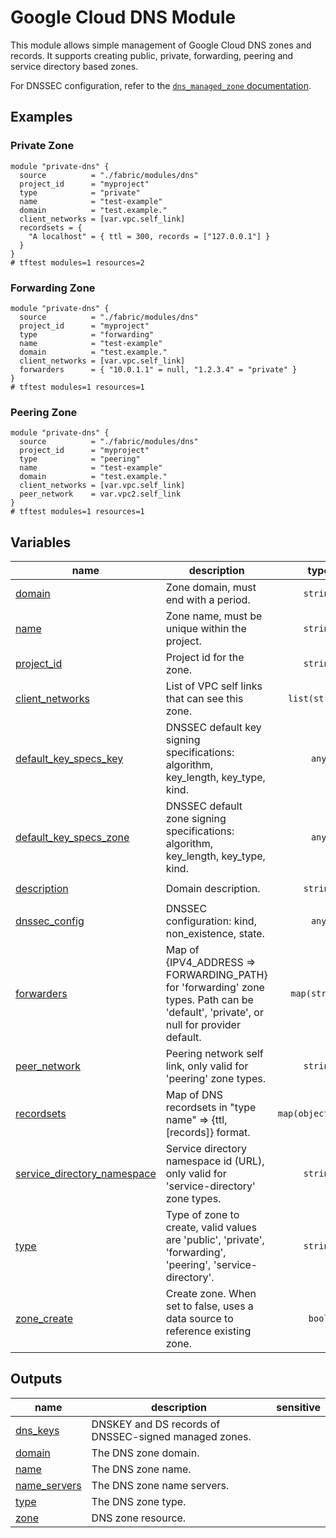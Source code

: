 # Google Cloud DNS Module

This module allows simple management of Google Cloud DNS zones and records. It supports creating public, private, forwarding, peering and service directory based zones.

For DNSSEC configuration, refer to the [`dns_managed_zone` documentation](https://registry.terraform.io/providers/hashicorp/google/latest/docs/resources/dns_managed_zone#dnssec_config).

## Examples

### Private Zone

```hcl
module "private-dns" {
  source          = "./fabric/modules/dns"
  project_id      = "myproject"
  type            = "private"
  name            = "test-example"
  domain          = "test.example."
  client_networks = [var.vpc.self_link]
  recordsets = {
    "A localhost" = { ttl = 300, records = ["127.0.0.1"] }
  }
}
# tftest modules=1 resources=2
```

### Forwarding Zone

```hcl
module "private-dns" {
  source          = "./fabric/modules/dns"
  project_id      = "myproject"
  type            = "forwarding"
  name            = "test-example"
  domain          = "test.example."
  client_networks = [var.vpc.self_link]
  forwarders      = { "10.0.1.1" = null, "1.2.3.4" = "private" }
}
# tftest modules=1 resources=1
```

### Peering Zone

```hcl
module "private-dns" {
  source          = "./fabric/modules/dns"
  project_id      = "myproject"
  type            = "peering"
  name            = "test-example"
  domain          = "test.example."
  client_networks = [var.vpc.self_link]
  peer_network    = var.vpc2.self_link
}
# tftest modules=1 resources=1
```
<!-- BEGIN TFDOC -->

## Variables

| name | description | type | required | default |
|---|---|:---:|:---:|:---:|
| [domain](variables.tf#L51) | Zone domain, must end with a period. | <code>string</code> | ✓ |  |
| [name](variables.tf#L62) | Zone name, must be unique within the project. | <code>string</code> | ✓ |  |
| [project_id](variables.tf#L73) | Project id for the zone. | <code>string</code> | ✓ |  |
| [client_networks](variables.tf#L21) | List of VPC self links that can see this zone. | <code>list&#40;string&#41;</code> |  | <code>&#91;&#93;</code> |
| [default_key_specs_key](variables.tf#L27) | DNSSEC default key signing specifications: algorithm, key_length, key_type, kind. | <code>any</code> |  | <code>&#123;&#125;</code> |
| [default_key_specs_zone](variables.tf#L33) | DNSSEC default zone signing specifications: algorithm, key_length, key_type, kind. | <code>any</code> |  | <code>&#123;&#125;</code> |
| [description](variables.tf#L39) | Domain description. | <code>string</code> |  | <code>&#34;Terraform managed.&#34;</code> |
| [dnssec_config](variables.tf#L45) | DNSSEC configuration: kind, non_existence, state. | <code>any</code> |  | <code>&#123;&#125;</code> |
| [forwarders](variables.tf#L56) | Map of {IPV4_ADDRESS => FORWARDING_PATH} for 'forwarding' zone types. Path can be 'default', 'private', or null for provider default. | <code>map&#40;string&#41;</code> |  | <code>&#123;&#125;</code> |
| [peer_network](variables.tf#L67) | Peering network self link, only valid for 'peering' zone types. | <code>string</code> |  | <code>null</code> |
| [recordsets](variables.tf#L78) | Map of DNS recordsets in \"type name\" => {ttl, [records]} format. | <code title="map&#40;object&#40;&#123;&#10;  ttl     &#61; number&#10;  records &#61; list&#40;string&#41;&#10;&#125;&#41;&#41;">map&#40;object&#40;&#123;&#8230;&#125;&#41;&#41;</code> |  | <code>&#123;&#125;</code> |
| [service_directory_namespace](variables.tf#L94) | Service directory namespace id (URL), only valid for 'service-directory' zone types. | <code>string</code> |  | <code>null</code> |
| [type](variables.tf#L100) | Type of zone to create, valid values are 'public', 'private', 'forwarding', 'peering', 'service-directory'. | <code>string</code> |  | <code>&#34;private&#34;</code> |
| [zone_create](variables.tf#L110) | Create zone. When set to false, uses a data source to reference existing zone. | <code>bool</code> |  | <code>true</code> |

## Outputs

| name | description | sensitive |
|---|---|:---:|
| [dns_keys](outputs.tf#L17) | DNSKEY and DS records of DNSSEC-signed managed zones. |  |
| [domain](outputs.tf#L22) | The DNS zone domain. |  |
| [name](outputs.tf#L27) | The DNS zone name. |  |
| [name_servers](outputs.tf#L32) | The DNS zone name servers. |  |
| [type](outputs.tf#L37) | The DNS zone type. |  |
| [zone](outputs.tf#L42) | DNS zone resource. |  |

<!-- END TFDOC -->
